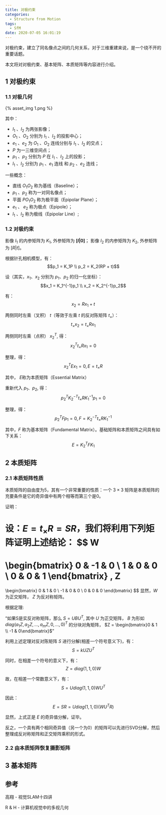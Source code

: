 ```yaml
---
title: 对极约束
categories:
  - Structure from Motion
tags:
  - SfM
date: 2020-07-05 16:01:19
---
```


<!--more-->
对极约束，建立了同名像点之间的几何关系，对于三维重建来说，是一个绕不开的重要话题。

本文将对对极约束、基本矩阵、本质矩阵等内容进行介绍。

## 1 对极约束
### 1.1 对极几何

{% asset_img 1.png %}

其中：
- $I_1$ 、$I_2$ 为两张影像；
- $O_1$ 、$O_2$ 分别为 $I_1$ 、$I_2$ 的投影中心；
- $e_1$ 、$e_2$ 为 $O_1$ 、$O_2$ 连线分别与 $I_1$ 、$I_2$ 的交点；
- $P$ 为一三维空间点；
- $p_1$ 、$p_2$ 分别为 $P$ 在 $I_1$ 、$I_2$ 上的投影；
- $l_1$ 、$l_2$ 分别为 $p_1$ 、$e_1$ 连线 和 $p_2$ 、$e_2$ 连线；

一些概念：
- 直线 $O_1O_2$ 称为基线（Baseline）；
- $p_1$ 、$p_2$ 称为一对同名像点；
- 平面 $PO_1O_2$ 称为极平面（Epipolar Plane）；
- $e_1$ 、 $e_2$ 称为极点（Epipole）；
- $l_1$ 、$l_2$ 称为极线（Epipolar Line）;

### 1.2 对极约束
影像 $I_1$ 的内参矩阵为 $K_1$, 外参矩阵为 **$[I | 0]$**； 影像 $I_2$ 的内参矩阵为 $K_2$, 外参矩阵为 $[R | t]$。

根据针孔相机模型，有：
$$p_1 = K_1P \\ p_2 = K_2(RP + t)$$

设（其实，$x_1$、$x_2$ 分别为 $p_1$、$p_2$ 的归一化坐标）：
$$x_1 = K_1^{-1}p_1 \\ x_2 = K_2^{-1}p_2$$

有：
$$x_2 = Rx_1 + t$$

两侧同时左乘（叉积） $t$（等效于左乘 $t$ 的反对陈矩阵 $t_\times$）：
$$t_\times x_2 = t_\times Rx_1$$

两侧同时左乘（点积） $x_2^T$, 得：
$$x_2^Tt_\times Rx_1 = 0$$

整理，得：
$$x_2^TEx_1 = 0,E = t_\times R$$

其中， $E$称为本质矩阵（Essential Matrix）

重新代入 $p_1$、$p_2$, 得：
$$p_2^TK_2^{-T}t_\times RK_1^{-1}p_1 = 0$$

整理，得：
$$p_2^TFp_1 = 0, F = K_2^{-T}t_\times RK_1^{-1}$$

其中，$F$ 称为基本矩阵（Fundamental Matrix）。基础矩阵和本质矩阵之间具有如下关系：
$$E = K_2^TFK_1$$

## 2 本质矩阵
### 2.1 本质矩阵性质
本质矩阵的自由度为5，其有一个非常重要的性质：一个 $3 \times 3$ 矩阵是本质矩阵的充要条件是它的奇异值中有两个相等而第三个是0。

证明：

设：$E = t_\times R = SR$，我们将利用下列矩阵证明上述结论：
$$
W
=
\begin{bmatrix}
0 & -1 & 0 \\
1 & 0 & 0 \\
0 & 0 & 1
\end{bmatrix}
,
Z
=
\begin{bmatrix}
0 & 1 & 0 \\
-1 & 0 & 0 \\
0 & 0 & 0
\end{bmatrix}
$$
显然，$W$ 为正交矩阵， $Z$ 为反对称矩阵。

根据定理:

“如果S是实反对称矩阵，那么 $S = UBU^T$, 其中 $U$ 为正交矩阵， $B$ 为形如 $diag(a_1Z, a_2Z,...,a_mZ,0,...,0)^T$ 的分块对角矩阵， $Z = \begin{bmatrix}0 & 1 \\ -1 & 0\end{bmatrix}$”

利用上述定理对反对陈矩阵 $S$ 进行分解(相差一个符号意义下)，有：
$$S = kUZU^T$$

同时，在相差一个符号的意义下，有：
$$Z = diag(1, 1, 0)W$$

故，在相差一个常数意义下，有：
$$S = Udiag(1, 1, 0)WU^T$$

因此：
$$E = SR = Udiag(1, 1, 0)(WU^TR)$$

显然，上式正是 $E$ 的奇异值分解，证毕。

反之，一个具有两个相同奇异值（另一个为0）的矩阵可以先进行SVD分解，然后整理成反对称矩阵和正交矩阵乘积的形式。


### 2.2 由本质矩阵恢复摄影矩阵



## 3 基本矩阵

## 参考
高翔 - 视觉SLAM十四讲

R & H - 计算机视觉中的多视几何
